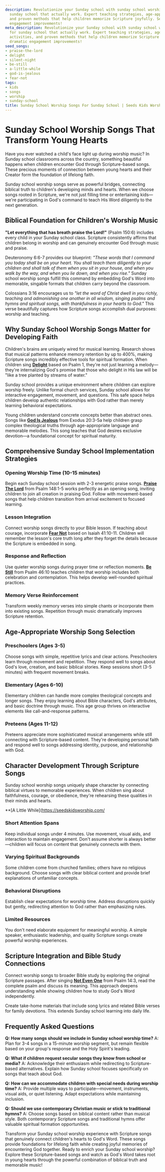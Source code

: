 ```yaml
---
description: Revolutionize your Sunday school with sunday school worship songs for
  sunday school that actually work. Expert teaching strategies, age-appropriate activities,
  and proven methods that help children memorize Scripture joyfully. See dramatic
  engagement improvements!
meta_description: Revolutionize your Sunday school with sunday school worship songs
  for sunday school that actually work. Expert teaching strategies, age-appropriate
  activities, and proven methods that help children memorize Scripture joyfully. See
  dramatic engagement improvements!
seed_songs:
- praise-the-lord
- delight
- silent-night
- be-still
- a-little-while
- god-is-jealous
- fear-not
tags:
- kids
- songs
- worship
- sunday-school
title: Sunday School Worship Songs For Sunday School | Seeds Kids Worship
---
```

# Sunday School Worship Songs That Transform Young Hearts

Have you ever watched a child's face light up during worship music? In Sunday school classrooms across the country, something beautiful happens when children encounter God through Scripture-based songs. These precious moments of connection between young hearts and their Creator form the foundation of lifelong faith.

Sunday school worship songs serve as powerful bridges, connecting biblical truth to children's developing minds and hearts. When we choose songs rooted in Scripture, we're not just filling time or entertaining kids—we're participating in God's command to teach His Word diligently to the next generation.

## Biblical Foundation for Children's Worship Music

**"Let everything that has breath praise the Lord!"** (Psalm 150:6) includes every child in your Sunday school class. Scripture consistently affirms that children belong in worship and can genuinely encounter God through music and praise.

Deuteronomy 6:6-7 provides our blueprint: *"These words that I command you today shall be on your heart. You shall teach them diligently to your children and shall talk of them when you sit in your house, and when you walk by the way, and when you lie down, and when you rise."* Sunday school worship songs fulfill this command by embedding God's Word into memorable, singable formats that children carry beyond the classroom.

Colossians 3:16 encourages us to *"let the word of Christ dwell in you richly, teaching and admonishing one another in all wisdom, singing psalms and hymns and spiritual songs, with thankfulness in your hearts to God."* This verse beautifully captures how Scripture songs accomplish dual purposes: worship and teaching.

## Why Sunday School Worship Songs Matter for Developing Faith

Children's brains are uniquely wired for musical learning. Research shows that musical patterns enhance memory retention by up to 400%, making Scripture songs incredibly effective tools for spiritual formation. When children sing **[Delight](https://seedskidsworship.com/product/seeds-of-character-vol-6/)** based on Psalm 1, they're not just learning a melody—they're internalizing God's promise that those who delight in His law will be "like a tree planted by streams of water."

Sunday school provides a unique environment where children can explore worship freely. Unlike formal church services, Sunday school allows for interactive engagement, movement, and questions. This safe space helps children develop authentic relationships with God rather than merely learning behavioral expectations.

Young children understand concrete concepts better than abstract ones. Songs like **[God Is Jealous](https://seedskidsworship.com/product/god-is-jealous-exodus-203-5a-2/)** from Exodus 20:3-5a help children grasp complex theological truths through age-appropriate language and memorable melodies. This song teaches that God desires exclusive devotion—a foundational concept for spiritual maturity.

## Comprehensive Sunday School Implementation Strategies

### Opening Worship Time (10-15 minutes)
Begin each Sunday school session with 2-3 energetic praise songs. **[Praise The Lord](https://seedskidsworship.com/product/praise-the-lord-psalm-1451-5/)** from Psalm 148:1-5 works perfectly as an opening song, inviting children to join all creation in praising God. Follow with movement-based songs that help children transition from arrival excitement to focused learning.

### Lesson Integration
Connect worship songs directly to your Bible lesson. If teaching about courage, incorporate **[Fear Not](https://seedskidsworship.com/product/fear-not-isaiah-4110-2/)** based on Isaiah 41:10-11. Children will remember the lesson's core truth long after they forget the details because the Scripture is embedded in song.

### Response and Reflection
Use quieter worship songs during prayer time or reflection moments. **[Be Still](https://seedskidsworship.com/product/seeds-of-praise-vol-3/)** from Psalm 46:10 teaches children that worship includes both celebration and contemplation. This helps develop well-rounded spiritual practices.

### Memory Verse Reinforcement
Transform weekly memory verses into simple chants or incorporate them into existing songs. Repetition through music dramatically improves Scripture retention.

## Age-Appropriate Worship Song Selection

### Preschoolers (Ages 3-5)
Choose songs with simple, repetitive lyrics and clear actions. Preschoolers learn through movement and repetition. They respond well to songs about God's love, creation, and basic biblical stories. Keep sessions short (3-5 minutes) with frequent movement breaks.

### Elementary (Ages 6-10)
Elementary children can handle more complex theological concepts and longer songs. They enjoy learning about Bible characters, God's attributes, and basic doctrine through music. This age group thrives on interactive elements like call-and-response patterns.

### Preteens (Ages 11-12)
Preteens appreciate more sophisticated musical arrangements while still connecting with Scripture-based content. They're developing personal faith and respond well to songs addressing identity, purpose, and relationship with God.

## Character Development Through Scripture Songs

Sunday school worship songs uniquely shape character by connecting biblical virtues to memorable experiences. When children sing about faithfulness, courage, or obedience, they're rehearsing these qualities in their minds and hearts.

**[A Little While](https://seedskidsworship.com/

### Short Attention Spans
Keep individual songs under 4 minutes. Use movement, visual aids, and interaction to maintain engagement. Don't assume shorter is always better—children will focus on content that genuinely connects with them.

### Varying Spiritual Backgrounds
Some children come from churched families; others have no religious background. Choose songs with clear biblical content and provide brief explanations of unfamiliar concepts.

### Behavioral Disruptions
Establish clear expectations for worship time. Address disruptions quickly but gently, redirecting attention to God rather than emphasizing rules.

### Limited Resources
You don't need elaborate equipment for meaningful worship. A simple speaker, enthusiastic leadership, and quality Scripture songs create powerful worship experiences.

## Scripture Integration and Bible Study Connections

Connect worship songs to broader Bible study by exploring the original Scripture passages. After singing **[Not Even One](https://seedskidsworship.com/product/not-even-one-psalm-143/)** from Psalm 14:3, read the complete psalm and discuss its meaning. This approach deepens understanding while showing children how to study God's Word independently.

Create take-home materials that include song lyrics and related Bible verses for family devotions. This extends Sunday school learning into daily life.

## Frequently Asked Questions

**Q: How many songs should we include in Sunday school worship time?**
A: Plan for 3-4 songs in a 15-minute worship segment, but remain flexible based on your group's response and the Holy Spirit's leading.

**Q: What if children request secular songs they know from school or media?**
A: Acknowledge their enthusiasm while redirecting to Scripture-based alternatives. Explain how Sunday school focuses specifically on songs that teach about God.

**Q: How can we accommodate children with special needs during worship time?**
A: Provide multiple ways to participate—movement, instruments, visual aids, or quiet listening. Adapt expectations while maintaining inclusion.

**Q: Should we use contemporary Christian music or stick to traditional hymns?**
A: Choose songs based on biblical content rather than musical style. Both contemporary Scripture songs and traditional hymns offer valuable spiritual formation opportunities.

Transform your Sunday school worship experience with Scripture songs that genuinely connect children's hearts to God's Word. These songs provide foundations for lifelong faith while creating joyful memories of encountering God together. Ready to enrich your Sunday school worship? Explore these Scripture-based songs and watch as God's Word takes root in young hearts through the powerful combination of biblical truth and memorable music!

<script type="application/ld+json">
{
  "@context": "https://schema.org",
  "@type": "Article",
  "headline": "Sunday School Worship Songs For Sunday School",
  "author": {
    "@type": "Organization",
    "name": "Seeds Kids Worship"
  },
  "publisher": {
    "@type": "Organization",
    "name": "Seeds Kids Worship",
    "logo": {
      "@type": "ImageObject",
      "url": "https://seedskidsworship.com/logo.png"
    }
  },
  "datePublished": "2025-09-08T12:03:52.077358",
  "dateModified": "2025-09-08T12:03:52.077387",
  "description": "Revolutionize your Sunday school with sunday school worship songs for sunday school that actually work. Expert teaching strategies, age-appropriate activities, ",
  "mainEntityOfPage": {
    "@type": "WebPage",
    "@id": "https://seedskidsworship.com/activities/sunday-school-worship-songs-for-sunday-school/"
  }
}
</script>

<script type="application/ld+json">
{
  "@context": "https://schema.org",
  "@type": "Product",
  "name": "Praise The Lord",
  "description": "Joyful praise song encouraging all creation to praise the Lord from Psalm 148:1-5",
  "url": "https://seedskidsworship.com/product/praise-the-lord-psalm-1451-5/",
  "brand": {
    "@type": "Brand",
    "name": "Seeds Kids Worship"
  },
  "category": "Children's Christian Music",
  "album": "Seeds of Praise"
}
</script>

<script type="application/ld+json">
{
  "@context": "https://schema.org",
  "@type": "Product",
  "name": "Delight",
  "description": "Scripture song based on Psalm 1 exploring biblical character development. Helps children understand living by the Spirit versus the flesh encouraging delight in God's Word and righteous living through engaging worship music.",
  "url": "https://seedskidsworship.com/product/seeds-of-character-vol-6/",
  "brand": {
    "@type": "Brand",
    "name": "Seeds Kids Worship"
  },
  "category": "Children's Christian Music",
  "album": "Seeds of Character"
}
</script>

<script type="application/ld+json">
{
  "@context": "https://schema.org",
  "@
